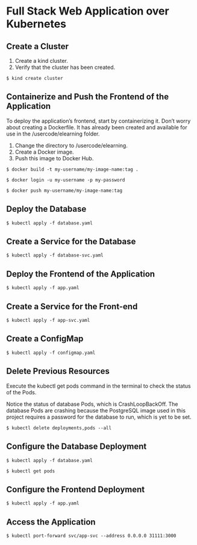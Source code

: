 # Full Stack Web Application over Kubernetes

## Create a Cluster
1. Create a kind cluster.
2. Verify that the cluster has been created.
```
$ kind create cluster
```

## Containerize and Push the Frontend of the Application
To deploy the application’s frontend, start by containerizing it. Don’t worry about creating a Dockerfile. It has already been created and available for use in the /usercode/elearning folder.

1. Change the directory to /usercode/elearning.
2. Create a Docker image.
3. Push this image to Docker Hub.

```
$ docker build -t my-username/my-image-name:tag .
```

```
$ docker login -u my-username -p my-password
```

```
$ docker push my-username/my-image-name:tag
```

## Deploy the Database
```
$ kubectl apply -f database.yaml
```

## Create a Service for the Database
```
$ kubectl apply -f database-svc.yaml
```

## Deploy the Frontend of the Application
```
$ kubectl apply -f app.yaml
```

## Create a Service for the Front-end
```
$ kubectl apply -f app-svc.yaml
```

## Create a ConfigMap
```
$ kubectl apply -f configmap.yaml
```

## Delete Previous Resources
Execute the kubectl get pods command in the terminal to check the status of the Pods.

Notice the status of database Pods, which is CrashLoopBackOff. The database Pods are crashing because the PostgreSQL image used in this project requires a password for the database to run, which is yet to be set.

```
$ kubectl delete deployments,pods --all
```

## Configure the Database Deployment
```
$ kubectl apply -f database.yaml
```

```
$ kubectl get pods
```

## Configure the Frontend Deployment
```
$ kubectl apply -f app.yaml
```

## Access the Application
```
$ kubectl port-forward svc/app-svc --address 0.0.0.0 31111:3000
```




